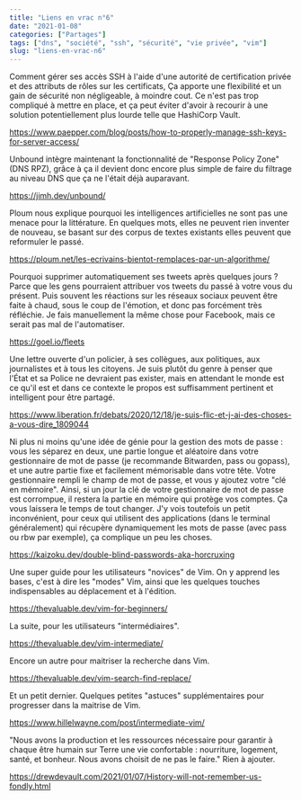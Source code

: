 ```yaml
---
title: "Liens en vrac n°6"
date: "2021-01-08"
categories: ["Partages"]
tags: ["dns", "société", "ssh", "sécurité", "vie privée", "vim"]
slug: "liens-en-vrac-n6"
---
```


Comment gérer ses accès SSH à l'aide d'une autorité de certification privée et des attributs de rôles sur les certificats, Ça apporte une flexibilité et un gain de sécurité non négligeable, à moindre cout. Ce n'est pas trop compliqué à mettre en place, et ça peut éviter d'avoir à recourir à une solution potentiellement plus lourde telle que HashiCorp Vault.

<https://www.paepper.com/blog/posts/how-to-properly-manage-ssh-keys-for-server-access/>

Unbound intègre maintenant la fonctionnalité de "Response Policy Zone" (DNS RPZ), grâce à ça il devient donc encore plus simple de faire du filtrage au niveau DNS que ça ne l'était déjà auparavant.

<https://jimh.dev/unbound/>

Ploum nous explique pourquoi les intelligences artificielles ne sont pas une menace pour la littérature. En quelques mots, elles ne peuvent rien inventer de nouveau, se basant sur des corpus de textes existants elles peuvent que reformuler le passé.

<https://ploum.net/les-ecrivains-bientot-remplaces-par-un-algorithme/>

Pourquoi supprimer automatiquement ses tweets après quelques jours ? Parce que les gens pourraient attribuer vos tweets du passé à votre vous du présent. Puis souvent les réactions sur les réseaux sociaux peuvent être faite à chaud, sous le coup de l'émotion, et donc pas forcément très réfléchie. Je fais manuellement la même chose pour Facebook, mais ce serait pas mal de l'automatiser.

<https://goel.io/fleets>

Une lettre ouverte d'un policier, à ses collègues, aux politiques, aux journalistes et à tous les citoyens. Je suis plutôt du genre à penser que l'État et sa Police ne devraient pas exister, mais en attendant le monde est ce qu'il est et dans ce contexte le propos est suffisamment pertinent et intelligent pour être partagé.

<https://www.liberation.fr/debats/2020/12/18/je-suis-flic-et-j-ai-des-choses-a-vous-dire_1809044>

Ni plus ni moins qu'une idée de génie pour la gestion des mots de passe : vous les séparez en deux, une partie longue et aléatoire dans votre gestionnaire de mot de passe (je recommande Bitwarden, pass ou gopass), et une autre partie fixe et facilement mémorisable dans votre tête. Votre gestionnaire rempli le champ de mot de passe, et vous y ajoutez votre "clé en mémoire". Ainsi, si un jour la clé de votre gestionnaire de mot de passe est corrompue, il restera la partie en mémoire qui protège vos comptes. Ça vous laissera le temps de tout changer. J'y vois toutefois un petit inconvénient, pour ceux qui utilisent des applications (dans le terminal généralement) qui récupère dynamiquement les mots de passe (avec pass ou rbw par exemple), ça complique un peu les choses.

<https://kaizoku.dev/double-blind-passwords-aka-horcruxing>

Une super guide pour les utilisateurs "novices" de Vim. On y apprend les bases, c'est à dire les "modes" Vim, ainsi que les quelques touches indispensables au déplacement et à l'édition.

<https://thevaluable.dev/vim-for-beginners/>

La suite, pour les utilisateurs "intermédiaires".

<https://thevaluable.dev/vim-intermediate/>

Encore un autre pour maitriser la recherche dans Vim.

<https://thevaluable.dev/vim-search-find-replace/>

Et un petit dernier. Quelques petites "astuces" supplémentaires pour progresser dans la maitrise de Vim.

<https://www.hillelwayne.com/post/intermediate-vim/>

"Nous avons la production et les ressources nécessaire pour garantir à chaque être humain sur Terre une vie confortable : nourriture, logement, santé, et bonheur. Nous avons choisit de ne pas le faire." Rien à ajouter.

<https://drewdevault.com/2021/01/07/History-will-not-remember-us-fondly.html>

<!--
vim: spell spelllang=fr
-->
